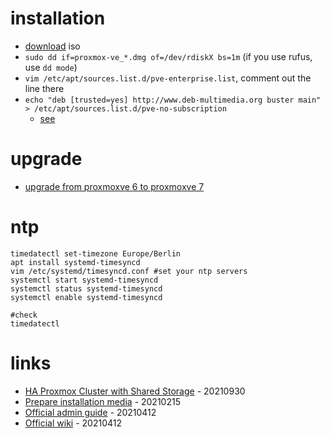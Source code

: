 # installation

* [download](https://www.proxmox.com/en/downloads/category/iso-images-pve) iso
* `sudo dd if=proxmox-ve_*.dmg of=/dev/rdiskX bs=1m` (if you use rufus, use `dd mode`)
* `vim /etc/apt/sources.list.d/pve-enterprise.list`, comment out the line there
* `echo "deb [trusted=yes] http://www.deb-multimedia.org buster main" > /etc/apt/sources.list.d/pve-no-subscription`
    * [see](https://www.svennd.be/proxmox-ve-5-0-fix-updates-upgrades/)

# upgrade

* [upgrade from proxmoxve 6 to proxmoxve 7](https://pve.proxmox.com/wiki/Upgrade_from_6.x_to_7.0)

# ntp

```
timedatectl set-timezone Europe/Berlin
apt install systemd-timesyncd
vim /etc/systemd/timesyncd.conf #set your ntp servers
systemctl start systemd-timesyncd
systemctl status systemd-timesyncd
systemctl enable systemd-timesyncd

#check
timedatectl
```

# links

* [HA Proxmox Cluster with Shared Storage](https://networkingdream.com/server/ha-proxmox-cluster-with-shared-storage/) - 20210930
* [Prepare installation media](https://pve.proxmox.com/wiki/Prepare_Installation_Media) - 20210215
* [Official admin guide](https://pve.proxmox.com/pve-docs/pve-admin-guide.html) - 20210412
* [Official wiki](https://pve.proxmox.com/wiki/Main_Page) - 20210412
